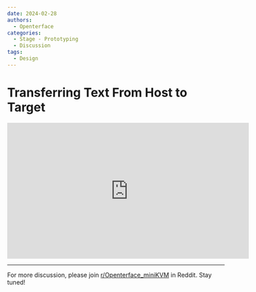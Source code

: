 ```yaml
---
date: 2024-02-28
authors:
  - Openterface
categories:
  - Stage - Prototyping
  - Discussion
tags:
  - Design
---
```


# Transferring Text From Host to Target

<iframe width="560" height="315" src="https://www.youtube.com/embed/U8TX195Hw3E?si=xtiHs-T6tpM10aMq" title="YouTube video player" frameborder="0" allow="accelerometer; autoplay; clipboard-write; encrypted-media; gyroscope; picture-in-picture; web-share" allowfullscreen></iframe>

--------

For more discussion, please join [r/Openterface_miniKVM](https://www.reddit.com/r/Openterface_miniKVM/) in Reddit. Stay tuned!